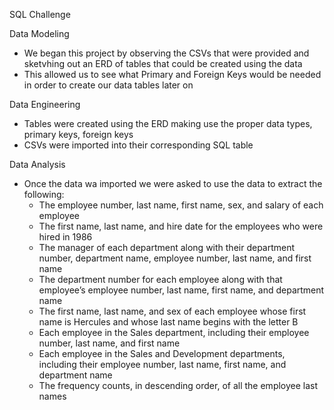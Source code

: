 SQL Challenge

Data Modeling

- We began this project by observing the CSVs that were provided and sketvhing out an ERD of tables that could be created using the data
- This allowed us to see what Primary and Foreign Keys would be needed in order to create our data tables later on

Data Engineering

- Tables were created using the ERD making use the proper data types, primary keys, foreign keys
- CSVs were imported into their corresponding SQL table

Data Analysis

- Once the data wa imported we were asked to use the data to extract the following:
  - The employee number, last name, first name, sex, and salary of each employee
  - The first name, last name, and hire date for the employees who were hired in 1986
  - The manager of each department along with their department number, department name, employee number, last name, and first name
  - The department number for each employee along with that employee’s employee number, last name, first name, and department name
  - The first name, last name, and sex of each employee whose first name is Hercules and whose last name begins with the letter B
  - Each employee in the Sales department, including their employee number, last name, and first name
  - Each employee in the Sales and Development departments, including their employee number, last name, first name, and department name
  - The frequency counts, in descending order, of all the employee last names

